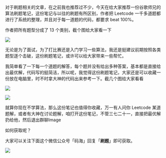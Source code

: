对于刷题相关的文章，在之前我也推荐过不少，今天在给大家推荐一份谷歌师兄的算法刷题笔记，这份笔记与以往的刷题有所区别，作者把 Leetcode 一千多道题都进行了系统的整理，并且对于每一道题的代码，都要求 beat 100%。

作者把所有题型分成了 13 个类别，截个图给大家看一下

![](https://img-blog.csdnimg.cn/img_convert/49ba755cb4de3045e002e2ac9a679cd7.png)

无论是为了面试，为了打比赛还是入门学习一些算法，我还是挺建议前期按照各类题型逐个击破，这份刷题笔记，或许可以给大家带来一些帮忙。

我简单看了一下每一个道题的解答，每个题并没有给出多种答案，基本都是直接给出最优解，代码写的挺简洁，所以呢，我觉得这份刷题笔记，大家还是可以收藏一份放在电脑里，时不时拿大神的代码出来参考一下。截几个图给大家看看

![](https://img-blog.csdnimg.cn/img_convert/c6833c77efe32ea4332d34b07804197e.png)

![](https://img-blog.csdnimg.cn/img_convert/fa975946b9a55d856e1fc2ebfe05ad36.png)

就算你现在不学算法，那么这份笔记也值得你收藏，万一有人问你 Leetcode 某道题解，或者有大神在讨论题解，咱打开这份笔记，不管三七二十一，直接把最优解扔给他，然后退出群聊Image

如何获取呢？

大家可以关注下面这个微信公众号「码海」回复「**刷题**」即可获取。

![](https://img-blog.csdnimg.cn/img_convert/ca620e988be9b36edcc0e22408a83b59.png)